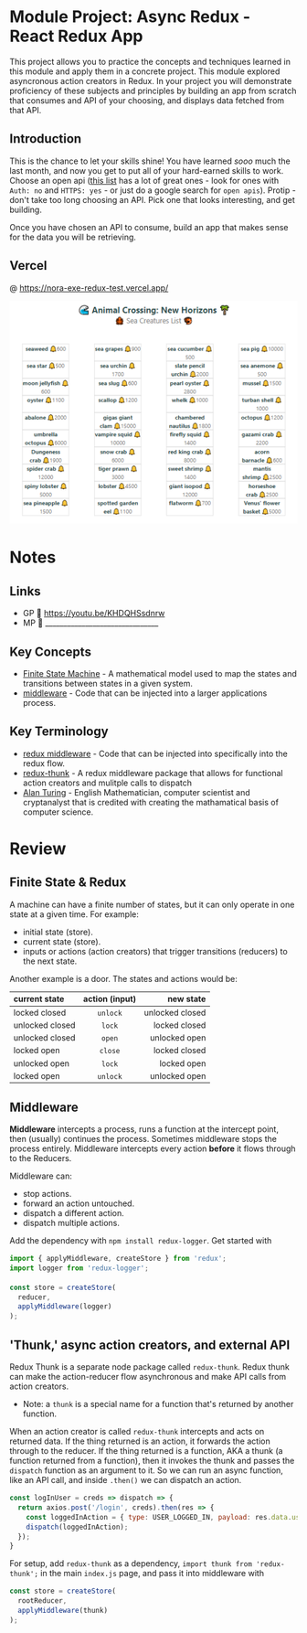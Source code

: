 # Module Project: Async Redux - React Redux App

This project allows you to practice the concepts and techniques learned in this module and apply them in a concrete project. This module explored asyncronous action creators in Redux. In your project you will demonstrate proficiency of these subjects and principles by building an app from scratch that consumes and API of your choosing, and displays data fetched from that API.

## Introduction

This is the chance to let your skills shine! You have learned _sooo_ much the last month, and now you get to put all of your hard-earned skills to work. Choose an open api ([this list](https://github.com/public-apis/public-apis) has a lot of great ones - look for ones with `Auth: no` and `HTTPS: yes` - or just do a google search for `open apis`). Protip - don't take too long choosing an API. Pick one that looks interesting, and get building.

Once you have chosen an API to consume, build an app that makes sense for the data you will be retrieving.

## Vercel
@ https://nora-exe-redux-test.vercel.app/

![Preview](app\public\seacrits-1.png)

# Notes

## Links
* GP 🎥 https://youtu.be/KHDQHSsdnrw
* MP 🎥 _______________________________

## Key Concepts
*  [Finite State Machine](https://www.youtube.com/watch?v=I0HBrcE_HOI) - A mathematical model used to map the states and transitions between states in a given system.
*  [middleware](https://redux.js.org/understanding/history-and-design/middleware) - Code that can be injected into a larger applications process.

## Key Terminology
*  [redux middleware](https://designingforscale.com/understanding-redux-middleware-and-writing-custom-ones/) - Code that can be injected into specifically into the redux flow.
*  [redux-thunk](https://medium.com/fullstack-academy/thunks-in-redux-the-basics-85e538a3fe60) - A redux middleware package that allows for functional action creators and mulitple calls to dispatch
*  [Alan Turing](https://www.youtube.com/watch?v=dNRDvLACg5Q) - English Mathematician, computer scientist and cryptanalyst that is credited with creating the mathamatical basis of computer science.

# Review
## Finite State & Redux
A machine can have a finite number of states, but it can only operate in one state at a given time. For example:
* initial state (store).
* current state (store).
* inputs or actions (action creators) that trigger transitions (reducers) to the next state.

Another example is a door. The states and actions would be:

| current state	| action (input)| new state |
|:--------------|:-------------:|----------:|
| locked closed | `unlock` | unlocked closed |
| unlocked closed | `lock` | locked closed |
| unlocked closed | `open` | unlocked open |
| locked open | `close` | locked closed |
| unlocked open | `lock` | locked open |
| locked open	| `unlock`	| unlocked open |

## Middleware
**Middleware** intercepts a process, runs a function at the intercept point, then (usually) continues the process. Sometimes middleware stops the process entirely. Middleware intercepts every action **before** it flows through to the Reducers.

Middleware can:
* stop actions.
* forward an action untouched.
* dispatch a different action.
* dispatch multiple actions.

Add the dependency with `npm install redux-logger`. Get started with
```javascript
import { applyMiddleware, createStore } from 'redux';
import logger from 'redux-logger';

const store = createStore(
  reducer,
  applyMiddleware(logger)
);
```

## 'Thunk,' async action creators, and external API
Redux Thunk is a separate node package called `redux-thunk`. Redux thunk can make the action-reducer flow asynchronous and make API calls from action creators.
* Note: a `thunk` is a special name for a function that's returned by another function.

When an action creator is called `redux-thunk` intercepts and acts on returned data. If the thing returned is an action, it forwards the action through to the reducer. If the thing returned is a function, AKA a thunk (a function returned from a function), then it invokes the thunk and passes the `dispatch` function as an argument to it. So we can run an async function, like an API call, and inside `.then()` we can dispatch an action.

```javascript
const logInUser = creds => dispatch => {
  return axios.post('/login', creds).then(res => {
    const loggedInAction = { type: USER_LOGGED_IN, payload: res.data.user }
    dispatch(loggedInAction);
  });
}
```
For setup, add `redux-thunk` as a dependency, `import thunk from 'redux-thunk';` in the main `index.js` page, and pass it into middleware with
```javascript
const store = createStore(
  rootReducer,
  applyMiddleware(thunk)
);
```
